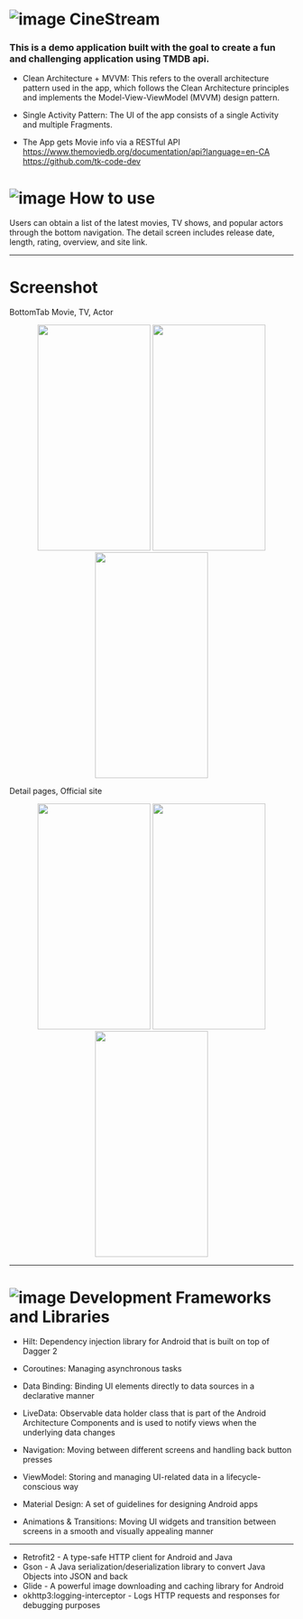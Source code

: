 # ![image](https://user-images.githubusercontent.com/54562350/234675789-1e8a08f2-cf9a-4f69-943d-2704ad8d0156.png) CineStream

### This is a demo application built with the goal to create a fun and challenging application using TMDB api.

- Clean Architecture + MVVM: This refers to the overall architecture pattern used in the app, which follows the Clean Architecture principles and implements the Model-View-ViewModel (MVVM) design pattern.

- Single Activity Pattern: The UI of the app consists of a single Activity and multiple Fragments.

- The App gets Movie info via a RESTful API https://www.themoviedb.org/documentation/api?language=en-CA
https://github.com/tk-code-dev
# ![image](https://user-images.githubusercontent.com/54562350/234645048-3deb40a4-098a-4953-923b-0d84540f0ab7.png)  How to use 

Users can obtain a list of the latest movies, TV shows, and popular actors through the bottom navigation. The detail screen includes release date, length, rating, overview, and site link.

***
# Screenshot
<p float="left">  
BottomTab Movie, TV, Actor 
   <p align="center">
<img src="https://user-images.githubusercontent.com/54562350/234672057-37c51bc7-21e3-463d-842a-8279c091670a.png"  width="200" height="400"/>
<img src="https://user-images.githubusercontent.com/54562350/234672050-a5913d49-6d5e-49e9-a605-016b8e34934a.png"  width="200" height="400"/>
<img src="https://user-images.githubusercontent.com/54562350/234672032-44609a9f-cd6f-4d7f-ba81-1392843ef587.png"  width="200" height="400"/>
   </p>
</p>

<p float="left">
Detail pages, Official site
   <p align="center">
<img src="https://user-images.githubusercontent.com/54562350/234672055-36ac8390-bffe-4595-a6ff-aab57b3517a2.png"  width="200" height="400"/>
<img src="https://user-images.githubusercontent.com/54562350/234672042-880af0d6-6ac2-4d30-952a-4acb790f8ca1.png"  width="200" height="400"/>
<img src="https://user-images.githubusercontent.com/54562350/234672049-39784e72-56dc-460b-a6e1-d4160f9094b3.png"  width="200" height="400"/>
   </p>
</p>

***
# ![image](https://user-images.githubusercontent.com/54562350/234645282-c050da5e-c71c-4484-b589-c4aac61aa811.png) Development Frameworks and Libraries
  - Hilt:  Dependency injection library for Android that is built on top of Dagger 2 
  
  - Coroutines: Managing asynchronous tasks
  
  - Data Binding: Binding UI elements directly to data sources in a declarative manner

  - LiveData: Observable data holder class that is part of the Android Architecture Components and is used to notify views when the underlying data changes

  - Navigation: Moving between different screens and handling back button presses

  - ViewModel: Storing and managing UI-related data in a lifecycle-conscious way
 
  - Material Design: A set of guidelines for designing Android apps

  - Animations & Transitions: Moving UI widgets and transition between screens in a smooth and visually appealing manner

***

- Retrofit2 - A type-safe HTTP client for Android and Java
- Gson - A Java serialization/deserialization library to convert Java Objects into JSON and back
- Glide - A powerful image downloading and caching library for Android
- okhttp3:logging-interceptor - Logs HTTP requests and responses for debugging purposes
